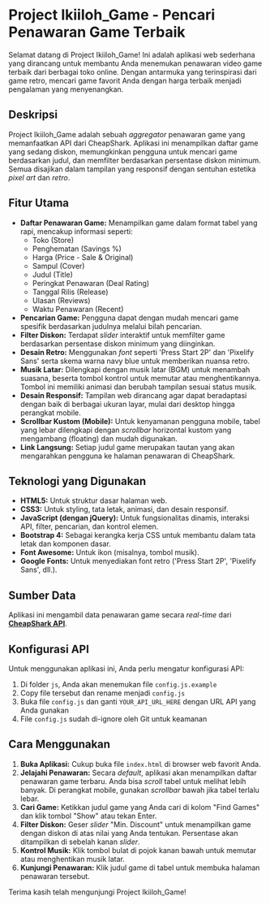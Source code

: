 # Project Ikiiloh_Game - Pencari Penawaran Game Terbaik

Selamat datang di Project Ikiiloh_Game! Ini adalah aplikasi web sederhana yang dirancang untuk membantu Anda menemukan penawaran video game terbaik dari berbagai toko online. Dengan antarmuka yang terinspirasi dari game retro, mencari game favorit Anda dengan harga terbaik menjadi pengalaman yang menyenangkan.

## Deskripsi

Project Ikiiloh_Game adalah sebuah *aggregator* penawaran game yang memanfaatkan API dari CheapShark. Aplikasi ini menampilkan daftar game yang sedang diskon, memungkinkan pengguna untuk mencari game berdasarkan judul, dan memfilter berdasarkan persentase diskon minimum. Semua disajikan dalam tampilan yang responsif dengan sentuhan estetika *pixel art* dan *retro*.

## Fitur Utama

* **Daftar Penawaran Game:** Menampilkan game dalam format tabel yang rapi, mencakup informasi seperti:
    * Toko (Store)
    * Penghematan (Savings %)
    * Harga (Price - Sale & Original)
    * Sampul (Cover)
    * Judul (Title)
    * Peringkat Penawaran (Deal Rating)
    * Tanggal Rilis (Release)
    * Ulasan (Reviews)
    * Waktu Penawaran (Recent)
* **Pencarian Game:** Pengguna dapat dengan mudah mencari game spesifik berdasarkan judulnya melalui bilah pencarian.
* **Filter Diskon:** Terdapat *slider* interaktif untuk memfilter game berdasarkan persentase diskon minimum yang diinginkan.
* **Desain Retro:** Menggunakan *font* seperti 'Press Start 2P' dan 'Pixelify Sans' serta skema warna navy blue untuk memberikan nuansa retro.
* **Musik Latar:** Dilengkapi dengan musik latar (BGM) untuk menambah suasana, beserta tombol kontrol untuk memutar atau menghentikannya. Tombol ini memiliki animasi dan berubah tampilan sesuai status musik.
* **Desain Responsif:** Tampilan web dirancang agar dapat beradaptasi dengan baik di berbagai ukuran layar, mulai dari desktop hingga perangkat mobile.
* **Scrollbar Kustom (Mobile):** Untuk kenyamanan pengguna mobile, tabel yang lebar dilengkapi dengan *scrollbar* horizontal kustom yang mengambang (floating) dan mudah digunakan.
* **Link Langsung:** Setiap judul game merupakan tautan yang akan mengarahkan pengguna ke halaman penawaran di CheapShark.

## Teknologi yang Digunakan

* **HTML5:** Untuk struktur dasar halaman web.
* **CSS3:** Untuk styling, tata letak, animasi, dan desain responsif.
* **JavaScript (dengan jQuery):** Untuk fungsionalitas dinamis, interaksi API, filter, pencarian, dan kontrol elemen.
* **Bootstrap 4:** Sebagai kerangka kerja CSS untuk membantu dalam tata letak dan komponen dasar.
* **Font Awesome:** Untuk ikon (misalnya, tombol musik).
* **Google Fonts:** Untuk menyediakan font retro ('Press Start 2P', 'Pixelify Sans', dll.).

## Sumber Data

Aplikasi ini mengambil data penawaran game secara *real-time* dari **[CheapShark API](https://www.cheapshark.com/api/)**.

## Konfigurasi API

Untuk menggunakan aplikasi ini, Anda perlu mengatur konfigurasi API:

1. Di folder `js`, Anda akan menemukan file `config.js.example`
2. Copy file tersebut dan rename menjadi `config.js`
3. Buka file `config.js` dan ganti `YOUR_API_URL_HERE` dengan URL API yang Anda gunakan
4. File `config.js` sudah di-ignore oleh Git untuk keamanan

## Cara Menggunakan

1.  **Buka Aplikasi:** Cukup buka file `index.html` di browser web favorit Anda.
2.  **Jelajahi Penawaran:** Secara *default*, aplikasi akan menampilkan daftar penawaran game terbaru. Anda bisa *scroll* tabel untuk melihat lebih banyak. Di perangkat mobile, gunakan *scrollbar* bawah jika tabel terlalu lebar.
3.  **Cari Game:** Ketikkan judul game yang Anda cari di kolom "Find Games" dan klik tombol "Show" atau tekan Enter.
4.  **Filter Diskon:** Geser *slider* "Min. Discount" untuk menampilkan game dengan diskon di atas nilai yang Anda tentukan. Persentase akan ditampilkan di sebelah kanan *slider*.
5.  **Kontrol Musik:** Klik tombol bulat di pojok kanan bawah untuk memutar atau menghentikan musik latar.
6.  **Kunjungi Penawaran:** Klik judul game di tabel untuk membuka halaman penawaran tersebut.

Terima kasih telah mengunjungi Project Ikiiloh_Game!
